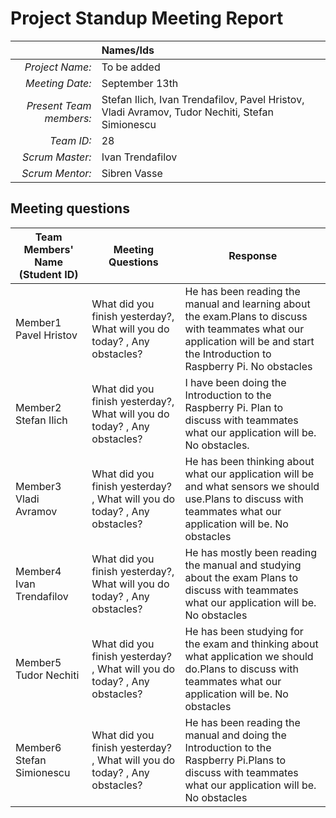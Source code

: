 # Project Standup Meeting Report 

|                          | **Names/Ids**  |
|-------------------------:|:---------------|
| *Project Name:*          |     To be added   |
| *Meeting Date:*          |    September 13th |
| *Present Team members:*  |  Stefan Ilich, Ivan Trendafilov, Pavel Hristov, Vladi Avramov, Tudor Nechiti, Stefan Simionescu|
| *Team ID:*               |     28           |
| *Scrum  Master:*         |     Ivan Trendafilov  |
| *Scrum  Mentor:*         |      Sibren Vasse    |
 
## Meeting questions



| **Team Members' Name (Student ID)** | **Meeting Questions** | **Response**  |
|-------------------------------------|-----------------------|---------------|
| Member1      Pavel Hristov          |   What did you finish yesterday?, What will you do today? , Any obstacles?   | He has been reading the manual and learning about the exam.Plans to discuss with teammates what our application will be and start the Introduction to Raspberry Pi. No obstacles              |
| Member2      Stefan Ilich           |  What did you finish yesterday?, What will you do today?  , Any obstacles?   | I have been doing the Introduction to the Raspberry Pi. Plan to discuss with teammates what our application will be. No obstacles.           |
| Member3      Vladi Avramov          |  What did you finish yesterday? ,  What will you do today?  , Any obstacles? | He has been thinking about what our application will be and what sensors we should use.Plans to discuss with teammates what our application will be. No obstacles              |
| Member4      Ivan Trendafilov       |  What did you finish yesterday?, What will you do today?  ,  Any obstacles?  | He has mostly been reading the manual and studying about the exam Plans to discuss with teammates what our application will be. No obstacles              |
| Member5       Tudor Nechiti         | What did you finish yesterday? , What will you do today? ,    Any obstacles? | He has been studying for the exam and thinking about what application we should do.Plans to discuss with teammates what our application will be. No obstacles              |
| Member6      Stefan Simionescu      |  What did you finish yesterday? ,  What will you do today? , Any obstacles?  | He has been reading the manual and doing the Introduction to the Raspberry Pi.Plans to discuss with teammates what our application will be. No obstacles              |
